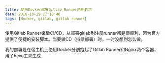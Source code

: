 ```yaml
---
title: 使用Docker部署Gitlab Runner遇到的坑
date: 2018-10-19 17:18:46
tags: [docker, gitlab, gitlab runner]
---
```

使用Gitlab Runner来做CI/CD，从部署gitlab到注册runner都是很顺利，因为官方提供了便捷的安装脚本。当要做CD（持续部署）时，一时没想到怎么做。

我的部署是在宿主机上使用Docker分别跑起了Gitlab Runner和Nginx两个容器，用了hexo工具生成


